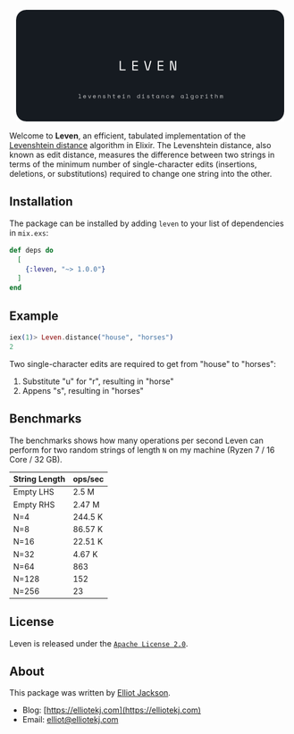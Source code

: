 <p align="center">
    <img src="https://github.com/elliotekj/leven/blob/main/logo.png" width="480" max-width="90%" alt="Leven" />
</p>

Welcome to **Leven**, an efficient, tabulated implementation of the [Levenshtein
distance][1] algorithm in Elixir. The Levenshtein distance, also known as edit
distance, measures the difference between two strings in terms of the minimum
number of single-character edits (insertions, deletions, or substitutions)
required to change one string into the other.

## Installation

The package can be installed by adding `leven` to your list of dependencies in
`mix.exs`:

```elixir
def deps do
  [
    {:leven, "~> 1.0.0"}
  ]
end
```

## Example

``` elixir
iex(1)> Leven.distance("house", "horses")
2
```

Two single-character edits are required to get from "house" to "horses":

1. Substitute "u" for "r", resulting in "horse"
2. Appens "s", resulting in "horses"

## Benchmarks

The benchmarks shows how many operations per second Leven can perform for two
random strings of length `N` on my machine (Ryzen 7 / 16 Core / 32 GB).

| String Length | ops/sec | 
|---------------|---------|
| Empty LHS     | 2.5 M   |
| Empty RHS     | 2.47 M  |
| N=4           | 244.5 K |
| N=8           | 86.57 K |
| N=16          | 22.51 K |
| N=32          | 4.67 K  |
| N=64          | 863     |
| N=128         | 152     |
| N=256         | 23      |

## License

Leven is released under the [`Apache License
2.0`](https://github.com/elliotekj/leven/blob/main/LICENSE).

## About

This package was written by [Elliot Jackson](https://elliotekj.com).

- Blog: [https://elliotekj.com](https://elliotekj.com)
- Email: elliot@elliotekj.com

[1]: https://en.wikipedia.org/wiki/Levenshtein_distance
